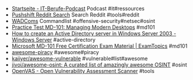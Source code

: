 - [Startseite - IT-Berufe-Podcast](https://it-berufe-podcast.de/) Podcast #it#ressources
- [Pushshift Reddit Search](https://redditsearch.io/) Search Reddit #tools#reddit
- [WADComs](https://wadcoms.github.io/#) Commandlist #offensive-security#netsec#osint
- [Practice Test MD-101: Managing Modern Desktops](https://forms.office.com/Pages/ResponsePage.aspx?id=DQSIkWdsW0yxEjajBLZtrQAAAAAAAAAAAAN__hmB6OFUMkg2WjJKR0k3UTZZNTY0WVhESjc4VFhGTS4u) #md101
- [How to create an Active Directory server in Windows Server 2003 - Windows Server](https://learn.microsoft.com/en-us/troubleshoot/windows-server/identity/create-an-active-directory-server) #active-directory
- [Microsoft MD-101 Free Certification Exam Material | ExamTopics](https://www.examtopics.com/exams/microsoft/md-101/) #md101
- [awesome-piracy](https://github.com/Igglybuff/awesome-piracy/blob/master/readme.md) #awesome#piracy
- [kaiiyer/awesome-vulnerable](https://github.com/kaiiyer/awesome-vulnerable) #vulnerable#list#awesome
- [jivoi/awesome-osint: A curated list of amazingly awesome OSINT](https://github.com/jivoi/awesome-osint) #osint
- [OpenVAS - Open Vulnerability Assessment Scanner](https://www.openvas.org/) #tools
